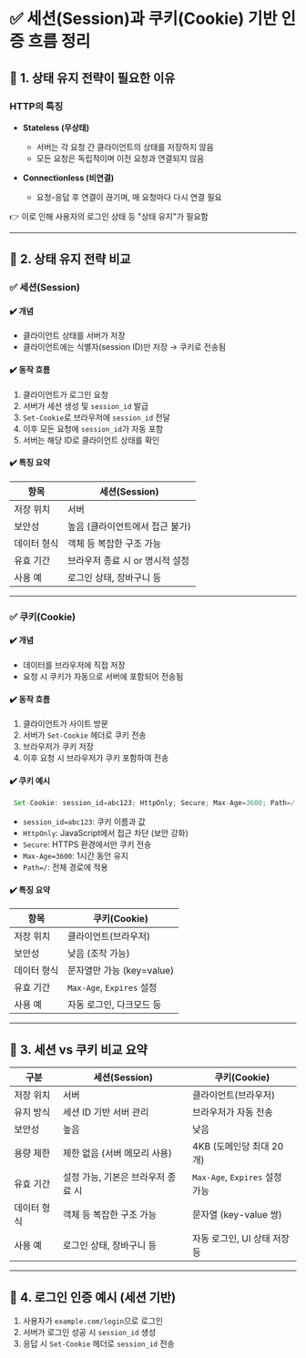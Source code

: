 # ✅ 세션(Session)과 쿠키(Cookie) 기반 인증 흐름 정리

## 🔸 1. 상태 유지 전략이 필요한 이유

### HTTP의 특징

- **Stateless (무상태)**

  - 서버는 각 요청 간 클라이언트의 상태를 저장하지 않음
  - 모든 요청은 독립적이며 이전 요청과 연결되지 않음

- **Connectionless (비연결)**
  - 요청-응답 후 연결이 끊기며, 매 요청마다 다시 연결 필요

👉 이로 인해 사용자의 로그인 상태 등 "상태 유지"가 필요함

---

## 🔸 2. 상태 유지 전략 비교

### ✅ 세션(Session)

#### ✔️ 개념

- 클라이언트 상태를 서버가 저장
- 클라이언트에는 식별자(session ID)만 저장 → 쿠키로 전송됨

#### ✔️ 동작 흐름

1. 클라이언트가 로그인 요청
2. 서버가 세션 생성 및 `session_id` 발급
3. `Set-Cookie`로 브라우저에 `session_id` 전달
4. 이후 모든 요청에 `session_id`가 자동 포함
5. 서버는 해당 ID로 클라이언트 상태를 확인

#### ✔️ 특징 요약

| 항목        | 세션(Session)                   |
| ----------- | ------------------------------- |
| 저장 위치   | 서버                            |
| 보안성      | 높음 (클라이언트에서 접근 불가) |
| 데이터 형식 | 객체 등 복잡한 구조 가능        |
| 유효 기간   | 브라우저 종료 시 or 명시적 설정 |
| 사용 예     | 로그인 상태, 장바구니 등        |

---

### ✅ 쿠키(Cookie)

#### ✔️ 개념

- 데이터를 브라우저에 직접 저장
- 요청 시 쿠키가 자동으로 서버에 포함되어 전송됨

#### ✔️ 동작 흐름

1. 클라이언트가 사이트 방문
2. 서버가 `Set-Cookie` 헤더로 쿠키 전송
3. 브라우저가 쿠키 저장
4. 이후 요청 시 브라우저가 쿠키 포함하여 전송

#### ✔️ 쿠키 예시

```ts
 Set-Cookie: session_id=abc123; HttpOnly; Secure; Max-Age=3600; Path=/
```

- `session_id=abc123`: 쿠키 이름과 값
- `HttpOnly`: JavaScript에서 접근 차단 (보안 강화)
- `Secure`: HTTPS 환경에서만 쿠키 전송
- `Max-Age=3600`: 1시간 동안 유지
- `Path=/`: 전체 경로에 적용

#### ✔️ 특징 요약

| 항목        | 쿠키(Cookie)              |
| ----------- | ------------------------- |
| 저장 위치   | 클라이언트(브라우저)      |
| 보안성      | 낮음 (조작 가능)          |
| 데이터 형식 | 문자열만 가능 (key=value) |
| 유효 기간   | `Max-Age`, `Expires` 설정 |
| 사용 예     | 자동 로그인, 다크모드 등  |

---

## 🔸 3. 세션 vs 쿠키 비교 요약

| 구분        | 세션(Session)                      | 쿠키(Cookie)                   |
| ----------- | ---------------------------------- | ------------------------------ |
| 저장 위치   | 서버                               | 클라이언트(브라우저)           |
| 유지 방식   | 세션 ID 기반 서버 관리             | 브라우저가 자동 전송           |
| 보안성      | 높음                               | 낮음                           |
| 용량 제한   | 제한 없음 (서버 메모리 사용)       | 4KB (도메인당 최대 20개)       |
| 유효 기간   | 설정 가능, 기본은 브라우저 종료 시 | `Max-Age`, `Expires` 설정 가능 |
| 데이터 형식 | 객체 등 복잡한 구조 가능           | 문자열 (key-value 쌍)          |
| 사용 예     | 로그인 상태, 장바구니 등           | 자동 로그인, UI 상태 저장 등   |

---

## 🔸 4. 로그인 인증 예시 (세션 기반)

1. 사용자가 `example.com/login`으로 로그인
2. 서버가 로그인 성공 시 `session_id` 생성
3. 응답 시 `Set-Cookie` 헤더로 `session_id` 전송

